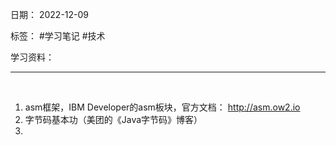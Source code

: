 日期： 2022-12-09

标签： #学习笔记 #技术

学习资料： 


---
<br>

1. asm框架，IBM Developer的asm板块，官方文档： http://asm.ow2.io
2. 字节码基本功（美团的《Java字节码》博客）
3. 